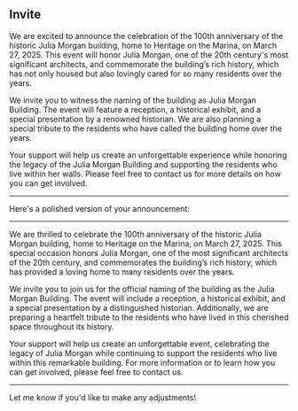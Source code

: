 ## Invite


We are excited to announce the celebration of the 100th anniversary of the historic Julia Morgan building, home to Heritage on the Marina, on March 27, 2025. This event will honor Julia Morgan, one of the 20th century&#39;s most significant architects, and commemorate the building’s rich history, which has not only housed but also lovingly cared for so many residents over the years.

We invite you to witness the naming of the building as Julia Morgan Building. The event will feature a reception, a historical exhibit, and a special presentation by a renowned historian. We are also planning a special tribute to the residents who have called the building home over the years.

Your support will help us create an unforgettable experience while honoring the legacy of the Julia Morgan Building and supporting the residents who live within her walls. Please feel free to contact us for more details on how you can get involved.


***

Here's a polished version of your announcement:

---

We are thrilled to celebrate the 100th anniversary of the historic Julia Morgan building, home to Heritage on the Marina, on March 27, 2025. This special occasion honors Julia Morgan, one of the most significant architects of the 20th century, and commemorates the building’s rich history, which has provided a loving home to many residents over the years.

We invite you to join us for the official naming of the building as the Julia Morgan Building. The event will include a reception, a historical exhibit, and a special presentation by a distinguished historian. Additionally, we are preparing a heartfelt tribute to the residents who have lived in this cherished space throughout its history.

Your support will help us create an unforgettable event, celebrating the legacy of Julia Morgan while continuing to support the residents who live within this remarkable building. For more information or to learn how you can get involved, please feel free to contact us.

---

Let me know if you'd like to make any adjustments!
